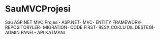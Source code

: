 # SauMVCProjesi
Sau ASP.NET MVC Projesi-
ASP.NET-
MVC-
ENTITY FRAMEWORK-
REPOSITORYLER-
MIGRATION-
CODE FIRST-
RESX COKLU DIL DESTEGİ-
ADMIN PANEL-
API KATMANI
